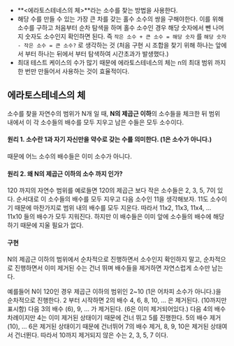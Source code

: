 - **<에라토스테네스의 체>**라는 소수를 찾는 방법을 사용한다.
- 해당 수를 만들 수 있는 가장 큰 차를 갖는 홀수 소수의 쌍을 구해야한다. 이를 위해 소수를 구하고 처음부터 순차 탐색을 하며 홀수 소수인 경우 해당 숫자에서 뺀 나머지 숫자도 소수인지 확인하면 된다. 즉 `작은 소수 + 큰 소수 = 해당 숫자` 를 `해당 숫자 - 작은 소수 = 큰 소수?` 로 생각하는 것 (처음 구현 시 조합을 찾기 위해 하나는 앞에서 부터 하나는 뒤에서 부터 탐색하여 시간초과가 발생했다.)
- 최대 테스트 케이스의 수가 많기 때문에 에라토스테네스의 체는 n의 최대 범위 까지 한 번만 만들어서  사용하는 것이 효율적이다.

## 에라토스테네스의 체

소수를 찾을 자연수의 범위가 N개 일 때, **N의 제곱근 이하**의 소수들을 체크한 뒤 범위 내에서 이 각 소수들의 배수를 모두 지우고 남은 수들은 모두 소수이다.

#### 원리 1. 소수란 1과 자기 자신만을 약수로 갖는 수를 의미한다. (1은 소수가 아니다.)
때문에 어느 소수의 배수들은 이미 소수가 아니다.

#### 원리 2. 왜 **N의 제곱근 이하**의 소수 까지 인가?
120 까지의 자연수 범위를 예로들면 120의 제곱근 보다 작은 소수들은 2, 3, 5, 7이 있다. 순서대로 이 소수들의 배수를 모두 지우고 다음 소수인 11을 생각해보자.
11도 소수이기 때문에 마찬가지로 범위 내의 배수를 모두 지운다. 따라서 11x2, 11x3, 11x4, ... 11x10 들의 배수가 모두 지워진다. 하지만 이 배수들은 이미 앞에 소수들의 배수에 해당하기 때문에 지울 필요가 없다.

#### 구현

N의 제곱근 이하의 범위에서 순차적으로 진행하면서 소수인지 확인하지 말고, 순차적으로 진행하면서 이미 제거된 수는 건너 뛰며 배수들을 제거하면 자연스럽게 소수만 남는다.

예를들어 N이 120인 경우 제곱근 이하의 범위인 2~10 (1은 어차피 소수가 아니다.)을 순차적으로 진행한다. 2 부터 시작하면 2의 배수 4, 6, 8, 10, ... 은 제거된다. (10까지만 표시함) 다음 3의 배수 (6), 9, ... 가 제거된다. (6은 이미 제거되어있다.) 다음 4의 배수 차례이지만 4는 이미 제거된 상태이기 때문에 건너 뛰고 5를 진행한다. 5의 배수 제거 (10), ...  6은 제거된 상태이기 때문에 건너뛰어 7의 배수 제거, 8, 9, 10은 제거된 상태여서 건너뛴다. 따라서 10까지 제거되지 않은 수는 2, 3, 5, 7 이다. 
